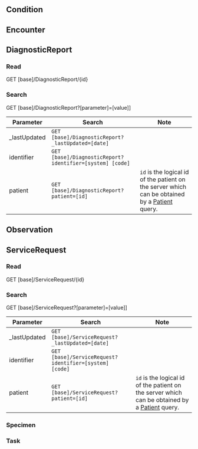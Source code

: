 
## Condition

## Encounter

## DiagnosticReport

### Read

<div class="alert alert-success" role="alert">
GET [base]/DiagnosticReport/{id}
</div>

### Search

<div class="alert alert-success" role="alert">
GET [base]/DiagnosticReport?[parameter]=[value]]
</div>

| Parameter    | Search                                                       | Note                                                                                                      |
|--------------|--------------------------------------------------------------|-----------------------------------------------------------------------------------------------------------|
| _lastUpdated | ```GET [base]/DiagnosticReport?_lastUpdated=[date]```        |                                                                                                           |
| identifier   | ```GET [base]/DiagnosticReport?identifier=[system] [code]``` |                                                                                                           |
| patient      | ```GET [base]/DiagnosticReport?patient=[id]```               | `id` is the logical id of the patient on the server which can be obtained by a [Patient](#patient) query. |


## Observation

## ServiceRequest

### Read

<div class="alert alert-success" role="alert">
GET [base]/ServiceRequest/{id}
</div>

### Search 

<div class="alert alert-success" role="alert">
GET [base]/ServiceRequest?[parameter]=[value]]
</div>

| Parameter    | Search                                                     | Note                                                                                                      |
|--------------|------------------------------------------------------------|-----------------------------------------------------------------------------------------------------------|
| _lastUpdated | ```GET [base]/ServiceRequest?_lastUpdated=[date]```        |                                                                                                           |
| identifier   | ```GET [base]/ServiceRequest?identifier=[system] [code]``` |                                                                                                           |
| patient      | ```GET [base]/ServiceRequest?patient=[id]```               | `id` is the logical id of the patient on the server which can be obtained by a [Patient](#patient) query. |


### Specimen

### Task
